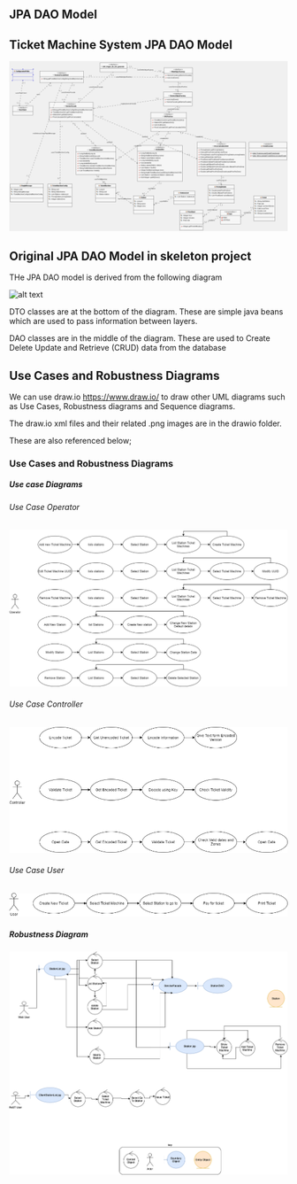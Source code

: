 
## JPA DAO Model

## Ticket Machine System JPA DAO Model

![alt text](../UMLmodel/images/ticketExampleClassDiagram.png "Figure ticketExampleClassDiagram.png" )

## Original JPA DAO Model in skeleton project
THe JPA DAO model is derived from the following diagram

![alt text](../UMLmodel/images/jpaExampleClassDiagram.png "Figure jpaExampleClassDiagram.png" )

DTO classes are at the bottom of the diagram. 
These are simple java beans which are used to pass information between layers.

DAO classes are in the middle of the diagram.
These are used to Create Delete Update and Retrieve (CRUD) data from the database

## Use Cases and Robustness Diagrams


We can use draw.io https://www.draw.io/ to draw other UML diagrams such as Use Cases, Robustness diagrams and Sequence diagrams. 

The draw.io xml files and their related .png images are in the drawio folder. 

These are also referenced below;


### Use Cases and Robustness Diagrams

##### Use case Diagrams
###### Use Case Operator

![alt text](../UMLmodel/drawio/usecase_operator_image.png "Figure eusecase_operator_image.png")

###### Use Case Controller

![alt text](../UMLmodel/drawio/usecase_controller_image.png "usecase_controller_image.png")

###### Use Case User

![alt text](../UMLmodel/drawio/usecase_user_image.png "Figure usecase_user_image.png")

##### Robustness Diagram 

![alt text](../UMLmodel/drawio/robustness-image.png "Figure robustness-image.png")



